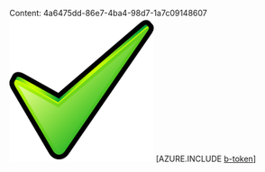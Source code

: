 Content: 4a6475dd-86e7-4ba4-98d7-1a7c09148607![image](6356e626-1539-44b0-a552-df56fb668538.png)
[AZURE.INCLUDE [b-token](af6a8077-2bfa-474e-9f12-83994c548b61.md)]
